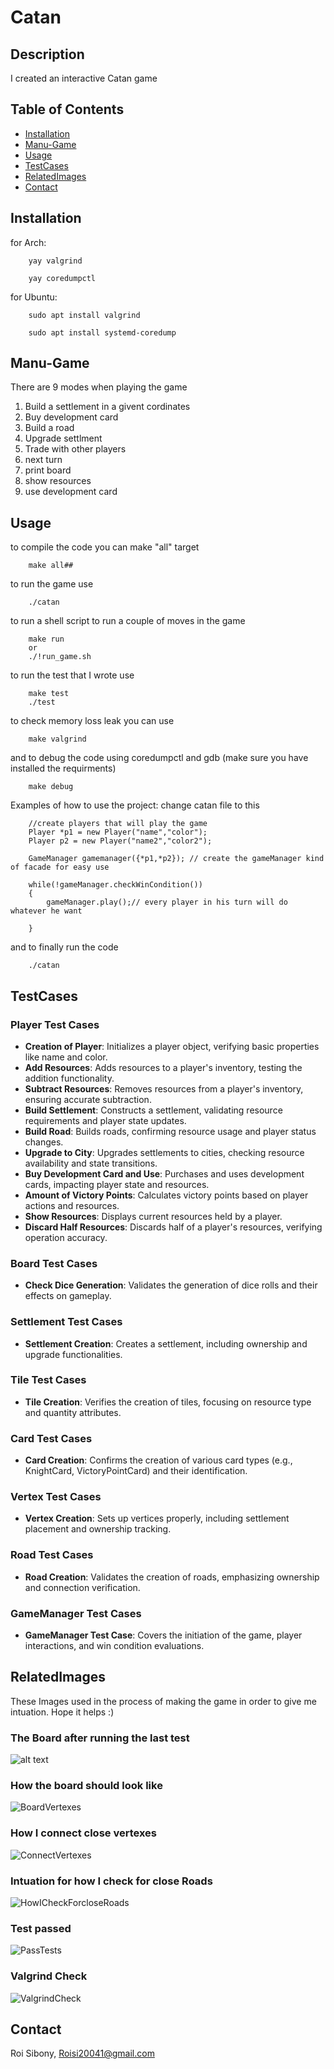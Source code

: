 # Catan

## Description

I created an interactive Catan game

## Table of Contents

- [Installation](#installation)
- [Manu-Game](#Manu-Game)
- [Usage](#usage)
- [TestCases](#TestCases)
- [RelatedImages](#RelatedImages)
- [Contact](#contact)


## Installation
for Arch:
```
    yay valgrind
```
```
    yay coredumpctl
```
for Ubuntu:
```
    sudo apt install valgrind 
```
```
    sudo apt install systemd-coredump  
```

## Manu-Game
There are 9 modes when playing the game 
1. Build a settlement in a givent cordinates
2. Buy development card
3. Build a road
4. Upgrade settlment
5. Trade with other players
6. next turn
7. print board
8. show resources
9. use development card

## Usage

to compile the code you can make "all" target
```
    make all##
```
to run the game use 
```
    ./catan
```
to run a shell script to run a couple of moves in the game
```
    make run
    or 
    ./!run_game.sh
```
to run the test that I wrote use 
```
    make test
    ./test
```
to check memory loss leak you can use 
```
    make valgrind
```
and to debug the code using coredumpctl and gdb (make sure you have installed the requirments)
```
    make debug
```


Examples of how to use the project:
change catan file to this
```
    //create players that will play the game
    Player *p1 = new Player("name","color");
    Player p2 = new Player("name2","color2");
```
```
    GameManager gamemanager({*p1,*p2}); // create the gameManager kind of facade for easy use
```
```
    while(!gameManager.checkWinCondition())
    {
        gameManager.play();// every player in his turn will do whatever he want

    }
```
and to finally run the code
```
    ./catan 
```
## TestCases

### Player Test Cases

- **Creation of Player**: Initializes a player object, verifying basic properties like name and color.
- **Add Resources**: Adds resources to a player's inventory, testing the addition functionality.
- **Subtract Resources**: Removes resources from a player's inventory, ensuring accurate subtraction.
- **Build Settlement**: Constructs a settlement, validating resource requirements and player state updates.
- **Build Road**: Builds roads, confirming resource usage and player status changes.
- **Upgrade to City**: Upgrades settlements to cities, checking resource availability and state transitions.
- **Buy Development Card and Use**: Purchases and uses development cards, impacting player state and resources.
- **Amount of Victory Points**: Calculates victory points based on player actions and resources.
- **Show Resources**: Displays current resources held by a player.
- **Discard Half Resources**: Discards half of a player's resources, verifying operation accuracy.

### Board Test Cases

- **Check Dice Generation**: Validates the generation of dice rolls and their effects on gameplay.

### Settlement Test Cases

- **Settlement Creation**: Creates a settlement, including ownership and upgrade functionalities.

### Tile Test Cases

- **Tile Creation**: Verifies the creation of tiles, focusing on resource type and quantity attributes.

### Card Test Cases

- **Card Creation**: Confirms the creation of various card types (e.g., KnightCard, VictoryPointCard) and their identification.

### Vertex Test Cases

- **Vertex Creation**: Sets up vertices properly, including settlement placement and ownership tracking.

### Road Test Cases

- **Road Creation**: Validates the creation of roads, emphasizing ownership and connection verification.

### GameManager Test Cases

- **GameManager Test Case**: Covers the initiation of the game, player interactions, and win condition evaluations.
## RelatedImages
These Images used in the process of making the game in order to give me intuation.
Hope it helps :)
### The Board after running the last test
![alt text](./RelatedImages/lastTest.png)
### How the board should look like
![BoardVertexes](./RelatedImages/howtheboardshouldlooklikeVertexwise.jpeg)
### How I connect close vertexes
![ConnectVertexes](./RelatedImages/howIconnectVertexes.jpeg)
### Intuation for how I check for close Roads
![HowICheckForcloseRoads](./RelatedImages/howICheckForcloseRoads.jpeg)
### Test passed
![PassTests](./RelatedImages/PassTests.png)
### Valgrind Check
![ValgrindCheck](./RelatedImages/Valgrind.png)

## Contact
Roi Sibony, Roisi20041@gmail.com
